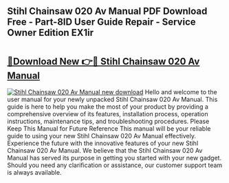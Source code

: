 ## Stihl Chainsaw 020 Av Manual PDF Download Free - Part-8ID User Guide Repair - Service Owner Edition EX1ir

# <h2><a href="http://bc70961.oget.top/?id=Stihl+Chainsaw+020+Av+Manual">🔗Download New 👉🔴 Stihl Chainsaw 020 Av Manual</a></h2>

[![Stihl Chainsaw 020 Av Manual new download](https://i.imgur.com/5g1atiW.png)](http://bc70961.oget.top/?id=Stihl+Chainsaw+020+Av+Manual)
Hello and welcome to the user manual for your newly unpacked Stihl Chainsaw 020 Av Manual. This guide is here to help you make the most of your product by providing a comprehensive overview of its features, installation process, operation instructions, maintenance tips, and troubleshooting procedures. Please Keep This Manual for Future Reference This manual will be your reliable guide to using your new Stihl Chainsaw 020 Av Manual effectively. Experience the future with the innovative features of your new Stihl Chainsaw 020 Av Manual. We believe that the Stihl Chainsaw 020 Av Manual has served its purpose in getting you started with your new gadget. Should you need any clarification or assistance, our customer support team is always available.

